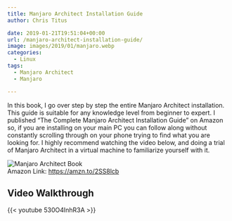 ```yaml
---
title: Manjaro Architect Installation Guide
author: Chris Titus

date: 2019-01-21T19:51:04+00:00
url: /manjaro-architect-installation-guide/
image: images/2019/01/manjaro.webp
categories:
  - Linux
tags:
  - Manjaro Architect
  - Manjaro

---
```

In this book, I go over step by step the entire Manjaro Architect installation. This guide is suitable for any knowledge level from beginner to expert. <!--more-->I published &#8220;The Complete Manjaro Architect Installation Guide&#8221; on Amazon so, if you are installing on your main PC you can follow along without constantly scrolling through on your phone trying to find what you are looking for. I highly recommend watching the video below, and doing a trial of Manjaro Architect in a virtual machine to familiarize yourself with it. 

![Manjaro Architect Book](/images/2019/01/manjaro-cover.webp)  
Amazon Link: https://amzn.to/2SS8lcb

## Video Walkthrough
{{< youtube 530O4InhR3A >}}  


